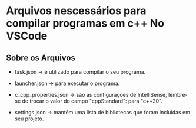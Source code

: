 
# Arquivos nescessários para compilar programas em c++ No VSCode


## Sobre os Arquivos
* task.json -> é utilizado para compilar o seu programa.
* launcher.json -> para executar o programa.
* c_cpp_properties.json -> são as configuraçoes de IntelliSense, lembre-se de trocar o valor do campo "cppStandard": para "c++20".

* settings.json -> mantém uma lista de bibliotecas que foram incluidas em seu projeto.




